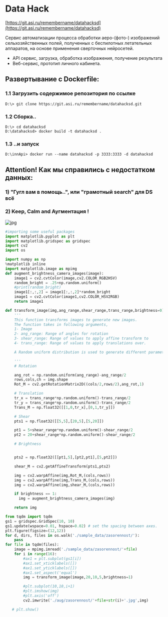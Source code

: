 # Data Hack 
[https://git.asi.ru/remembername/datahacksd](https://git.asi.ru/remembername/datahacksd)

Сервис автоматизации процесса обработки аеро-(фото-) изображений сельхозяйственных полей, полученных с беспилотных летательных аппаратов, на основе применения сверточных нейросетей. 

- API сервис, загрузка, обработка изображения, получение результата
- Веб-сервис, прототип личного кабинета.

## Развертывание с Dockerfile:

### 1.1 Загрузить содержимое репозитория по ссылке

    D:\> git clone https://git.asi.ru/remembername/datahacksd.git

### 1.2 Сборка..

    D:\> cd datahacksd
    D:\datahacksd> docker build -t datahacksd .

### 1.3 ..и запуск

    D:\innApi> docker run --name datahacksd -p 3333:3333 -d datahacksd

## Attention! Как мы справились с недостатком данных:
### 1) "Гугл вам в помощь..", или "грамотный search" для DS всё
### 2) Keep, Calm and Аугментация !

![jpg](output_1_0.png)
    
```python
#importing some useful packages
import matplotlib.pyplot as plt
import matplotlib.gridspec as gridspec
import cv2
import os 

import numpy as np
%matplotlib inline
import matplotlib.image as mpimg
def augment_brightness_camera_images(image):
    image1 = cv2.cvtColor(image,cv2.COLOR_RGB2HSV)
    random_bright = .25+np.random.uniform()
    #print(random_bright)
    image1[:,:,2] = image1[:,:,2]*random_bright
    image1 = cv2.cvtColor(image1,cv2.COLOR_HSV2RGB)
    return image1

def transform_image(img,ang_range,shear_range,trans_range,brightness=0):
    '''
    This function transforms images to generate new images.
    The function takes in following arguments,
    1- Image
    2- ang_range: Range of angles for rotation
    3- shear_range: Range of values to apply affine transform to
    4- trans_range: Range of values to apply translations over.

    A Random uniform distribution is used to generate different parameters for transformation

    '''
    # Rotation

    ang_rot = np.random.uniform(ang_range)-ang_range/2
    rows,cols,ch = img.shape    
    Rot_M = cv2.getRotationMatrix2D((cols/2,rows/2),ang_rot,1)

    # Translation
    tr_x = trans_range*np.random.uniform()-trans_range/2
    tr_y = trans_range*np.random.uniform()-trans_range/2
    Trans_M = np.float32([[1,0,tr_x],[0,1,tr_y]])

    # Shear
    pts1 = np.float32([[5,5],[20,5],[5,20]])

    pt1 = 5+shear_range*np.random.uniform()-shear_range/2
    pt2 = 20+shear_range*np.random.uniform()-shear_range/2

    # Brightness


    pts2 = np.float32([[pt1,5],[pt2,pt1],[5,pt2]])

    shear_M = cv2.getAffineTransform(pts1,pts2)

    img = cv2.warpAffine(img,Rot_M,(cols,rows))
    img = cv2.warpAffine(img,Trans_M,(cols,rows))
    img = cv2.warpAffine(img,shear_M,(cols,rows))

    if brightness == 1:
      img = augment_brightness_camera_images(img)

    return img
```


```python
from tqdm import tqdm
gs1 = gridspec.GridSpec(10, 10)
gs1.update(wspace=0.01, hspace=0.02) # set the spacing between axes.
plt.figure(figsize=(12,12))
for d, dirs, files in os.walk('./sample_data/zasorennost/'): 
    pass
for file in tqdm(files):
    image = mpimg.imread('./sample_data/zasorennost/'+file)
    for i in range(16):
        #ax1 = plt.subplot(gs1[i])
        #ax1.set_xticklabels([])
        #ax1.set_yticklabels([])
        #ax1.set_aspect('equal')
        img = transform_image(image,20,10,5,brightness=1)

        #plt.subplot(10,10,i+1)
        #plt.imshow(img)
        #plt.axis('off')
        cv2.imwrite('./aug/zasorennost/'+file+str(i)+'.jpg',img)

   # plt.show()
```